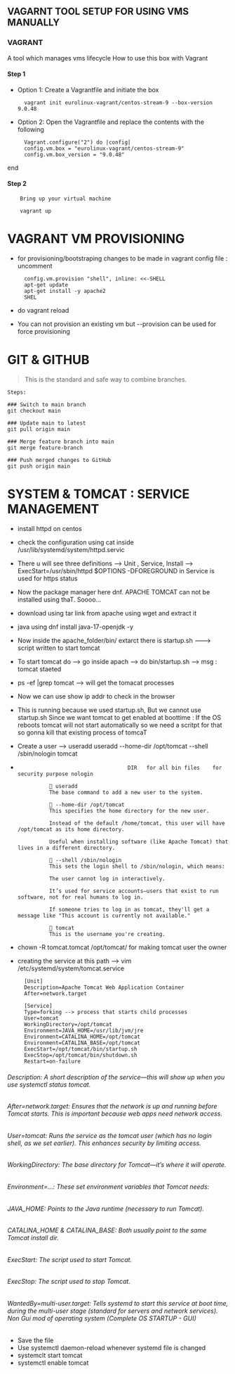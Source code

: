 ## VAGARNT TOOL SETUP FOR USING VMS MANUALLY
### VAGRANT 
 A tool which manages vms lifecycle
How to use this box with Vagrant
#### Step 1
- Option 1: Create a Vagrantfile and initiate the box

        vagrant init eurolinux-vagrant/centos-stream-9 --box-version 9.0.48 

- Option 2: Open the Vagrantfile and replace the contents with the following

        Vagrant.configure("2") do |config|
        config.vm.box = "eurolinux-vagrant/centos-stream-9"
        config.vm.box_version = "9.0.48"
end

#### Step 2
        Bring up your virtual machine

        vagrant up

# VAGRANT VM PROVISIONING 

- for provisioning/bootstraping changes to be made in vagrant config file : uncomment 
        
        config.vm.provision "shell", inline: <<-SHELL
        apt-get update
        apt-get install -y apache2
        SHEL

- do vagrant reload
- You can not provision an existing vm but --provision can be used for force provisioning


# GIT & GITHUB

> This is the standard and safe way to combine branches.

    Steps:

    ### Switch to main branch
    git checkout main

    ### Update main to latest
    git pull origin main

    ### Merge feature branch into main
    git merge feature-branch

    ### Push merged changes to GitHub
    git push origin main

# SYSTEM & TOMCAT : SERVICE MANAGEMENT
- install httpd on centos
- check the configuration using cat inside /usr/lib/systemd/system/httpd.servic
- There u will see three definitions --> Unit , Service, Install  --> ExecStart=/usr/sbin/httpd $OPTIONS -DFOREGROUND in Service is used for https status
- Now the package manager here dnf. APACHE TOMCAT can not be installed using thaT. Soooo...
- download using tar link from apache using wget and extract it
- java using dnf install java-17-openjdk -y
- Now inside the apache_folder/bin/ extarct there is startup.sh ---> script written to start tomcat
- To start tomcat do --> go inside apach --> do bin/startup.sh --> msg : tomcat staeted
- ps -ef |grep tomcat --> will get the tomacat processes
- Now we can use show ip addr to check in the browser 
- This is running because we used startup.sh, But we cannot use startup.sh Since we want tomcat to get enabled at boottime : If the OS  reboots tomcat will not start automatically so we need a scritpt for that so gonna kill that existing process of tomcaT
- Create a user --> useradd  useradd --home-dir /opt/tomcat --shell /sbin/nologin tomcat
-                                        DIR   for all bin files    for security purpose nologin

                🔹 useradd
                The base command to add a new user to the system.

                🔹 --home-dir /opt/tomcat
                This specifies the home directory for the new user.

                Instead of the default /home/tomcat, this user will have /opt/tomcat as its home directory.

                Useful when installing software (like Apache Tomcat) that lives in a different directory.

                🔹 --shell /sbin/nologin
                This sets the login shell to /sbin/nologin, which means:

                The user cannot log in interactively.

                It’s used for service accounts—users that exist to run software, not for real humans to log in.

                If someone tries to log in as tomcat, they'll get a message like "This account is currently not available."

                🔹 tomcat
                This is the username you're creating.

- chown -R tomcat.tomcat /opt/tomcat/  for making tomcat user the owner
- creating the service at this path --> vim /etc/systemd/system/tomcat.service

        [Unit]
        Description=Apache Tomcat Web Application Container
        After=network.target

        [Service]
        Type=forking --> process that starts child processes
        User=tomcat
        WorkingDirectory=/opt/tomcat
        Environment=JAVA_HOME=/usr/lib/jvm/jre
        Environment=CATALINA_HOME=/opt/tomcat
        Environment=CATALINA_BASE=/opt/tomcat
        ExecStart=/opt/tomcat/bin/startup.sh
        ExecStop=/opt/tomcat/bin/shutdown.sh
        Restart=on-failure





###### Description: A short description of the service—this will show up when you use systemctl status tomcat.

###### After=network.target: Ensures that the network is up and running before Tomcat starts. This is important because web apps need network access.

###### User=tomcat: Runs the service as the tomcat user (which has no login shell, as we set earlier). This enhances security by limiting access.

###### WorkingDirectory: The base directory for Tomcat—it’s where it will operate.

###### Environment=...: These set environment variables that Tomcat needs:

###### JAVA_HOME: Points to the Java runtime (necessary to run Tomcat).

###### CATALINA_HOME & CATALINA_BASE: Both usually point to the same Tomcat install dir.

###### ExecStart: The script used to start Tomcat.

###### ExecStop: The script used to stop Tomcat.

###### WantedBy=multi-user.target: Tells systemd to start this service at boot time, during the multi-user stage (standard for servers and network services). Non Gui mod of operating system (Complete OS STARTUP - GUI)

- Save the file 
- Use  systemctl daemon-reload whenever systemd file is changed
- systemclt start tomcat
- systemctl enable tomcat


                                                                                                                      